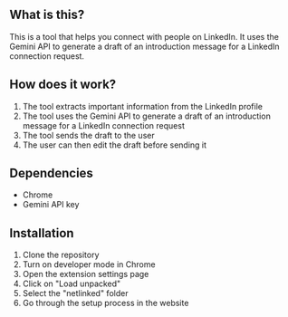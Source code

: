 ## What is this?
This is a tool that helps you connect with people on LinkedIn. It uses the Gemini API to generate a draft of an introduction message for a LinkedIn connection request.

## How does it work?
1. The tool extracts important information from the LinkedIn profile
2. The tool uses the Gemini API to generate a draft of an introduction message for a LinkedIn connection request
3. The tool sends the draft to the user
4. The user can then edit the draft before sending it


## Dependencies
- Chrome
- Gemini API key

## Installation
1. Clone the repository
2. Turn on developer mode in Chrome
3. Open the extension settings page
4. Click on "Load unpacked"
5. Select the "netlinked" folder
6. Go through the setup process in the website
